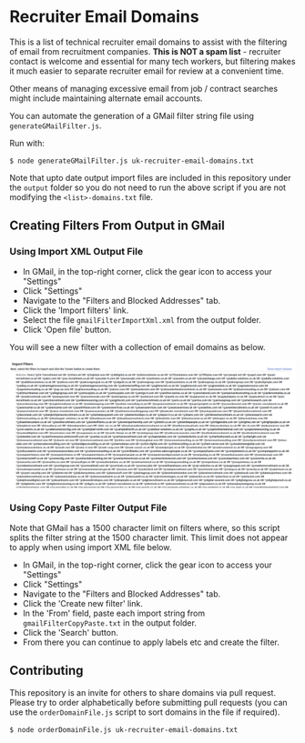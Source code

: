 # Recruiter Email Domains

This is a list of technical recruiter email domains to assist with the filtering of email from recruitment companies. **This is NOT a spam list** - recruiter contact is welcome and essential for many tech workers, but filtering makes it much easier to separate recruiter email for review at a convenient time.

Other means of managing excessive email from job / contract searches might include maintaining alternate email accounts.


You can automate the generation of a GMail filter string file using `generateGMailFilter.js`.

Run with:

```
$ node generateGMailFilter.js uk-recruiter-email-domains.txt
```

Note that upto date output import files are included in this repository under the `output` folder so you do not need to run the above script if you are not modifying the `<list>-domains.txt` file. 

## Creating Filters From Output in GMail

### Using Import XML Output File

- In GMail, in the top-right corner, click the gear icon to access your "Settings"
- Click "Settings"
- Navigate to the "Filters and Blocked Addresses" tab.
- Click the 'Import filters' link.
- Select the file `gmailFilterImportXml.xml` from the output folder.
- Click 'Open file' button.

You will see a new filter with a collection of email domains as below.

![](https://raw.githubusercontent.com/garethrbrown/recruiter-email-domains/main/images/example-gmail-import.png)

### Using Copy Paste Filter Output File

Note that GMail has a 1500 character limit on filters where, so this script splits the filter string at the 1500 character limit. This limit does not appear to apply when using import XML file below.

- In GMail, in the top-right corner, click the gear icon to access your "Settings"
- Click "Settings"
- Navigate to the "Filters and Blocked Addresses" tab.
- Click the 'Create new filter' link.
- In the 'From' field, paste each import string from `gmailFilterCopyPaste.txt` in the output folder.
- Click the 'Search' button.
- From there you can continue to apply labels etc and create the filter.

## Contributing

This repository is an invite for others to share domains via pull request. Please try to order alphabetically before submitting pull requests (you can use the `orderDomainFile.js` script to sort domains in the file if required).

```
$ node orderDomainFile.js uk-recruiter-email-domains.txt 
```